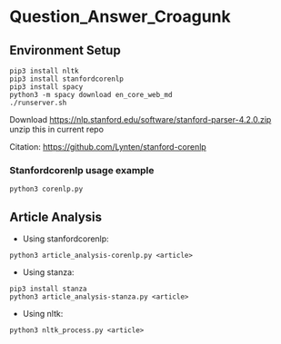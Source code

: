 # Question_Answer_Croagunk

## Environment Setup
```
pip3 install nltk
pip3 install stanfordcorenlp   
pip3 install spacy
python3 -m spacy download en_core_web_md
./runserver.sh
```
Download https://nlp.stanford.edu/software/stanford-parser-4.2.0.zip    
unzip this in current repo    

Citation: https://github.com/Lynten/stanford-corenlp

### Stanfordcorenlp usage example
`python3 corenlp.py`

## Article Analysis
- Using stanfordcorenlp:
```
python3 article_analysis-corenlp.py <article>
```
- Using stanza: 
```
pip3 install stanza
python3 article_analysis-stanza.py <article>
```
- Using nltk:
```
python3 nltk_process.py <article>
```
